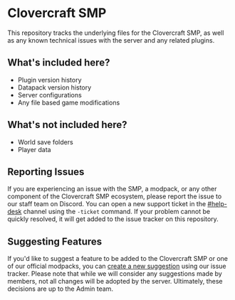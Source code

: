 # Clovercraft SMP

This repository tracks the underlying files for the Clovercraft SMP, as well as any known technical issues with the server and any related plugins.

## What's included here?

- Plugin version history
- Datapack version history
- Server configurations
- Any file based game modifications

## What's not included here?

- World save folders
- Player data

## Reporting Issues

If you are experiencing an issue with the SMP, a modpack, or any other component of the Clovercraft SMP ecosystem, please report the issue to our staff team on Discord. You can open a new support ticket in the [#help-desk](https://discord.com/channels/790013198866579489/926894512096301159) channel using the `-ticket` command. If your problem cannot be quickly resolved, it will get added to the issue tracker on this repository.

## Suggesting Features

If you'd like to suggest a feature to be added to the Clovercraft SMP or one of our official modpacks, you can [create a new suggestion](https://github.com/clovercraft/smp/issues/new?assignees=mmsheeks&labels=suggestion&template=feature_request.md&title=) using our issue tracker. Please note that while we will consider any suggestions made by members, not all changes will be adopted by the server. Ultimately, these decisions are up to the Admin team.